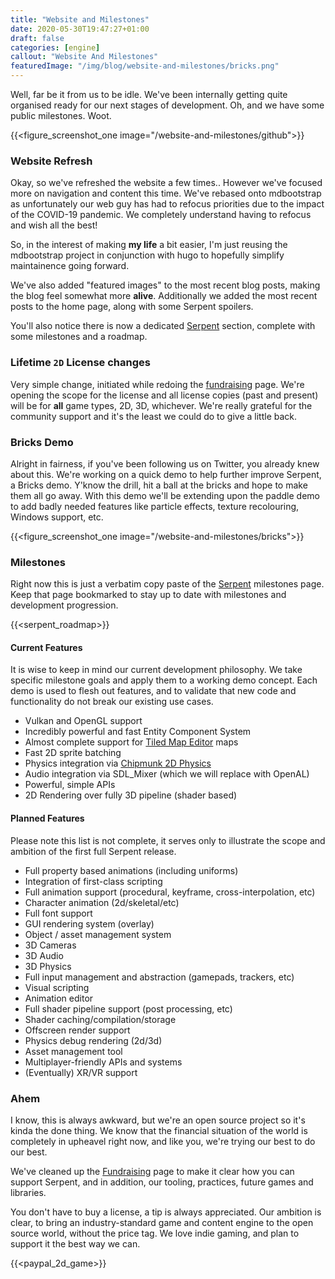 ```yaml
---
title: "Website and Milestones"
date: 2020-05-30T19:47:27+01:00
draft: false
categories: [engine]
callout: "Website And Milestones"
featuredImage: "/img/blog/website-and-milestones/bricks.png"
---
```


Well, far be it from us to be idle. We've been internally getting quite
organised ready for our next stages of development. Oh, and we have some
public milestones. Woot.

{{<figure_screenshot_one image="/website-and-milestones/github">}}

### Website Refresh

Okay, so we've refreshed the website a few times.. However we've focused
more on navigation and content this time. We've rebased onto mdbootstrap
as unfortunately our web guy has had to refocus priorities due to the impact
of the COVID-19 pandemic. We completely understand having to refocus and
wish all the best!

So, in the interest of making **my life** a bit easier, I'm just reusing
the mdbootstrap project in conjunction with hugo to hopefully simplify
maintainence going forward.

We've also added "featured images" to the most recent blog posts, making
the blog feel somewhat more __alive__. Additionally we added the most
recent posts to the home page, along with some Serpent spoilers.

You'll also notice there is now a dedicated [Serpent](/serpent) section,
complete with some milestones and a roadmap.

### Lifetime `2D` License changes

Very simple change, initiated while redoing the [fundraising](/the-game-raiser) page.
We're opening the scope for the license and all license copies (past and present) will
be for **all** game types, 2D, 3D, whichever. We're really grateful for the community
support and it's the least we could do to give a little back.


### Bricks Demo

Alright in fairness, if you've been following us on Twitter, you already knew about this.
We're working on a quick demo to help further improve Serpent, a Bricks demo. Y'know the
drill, hit a ball at the bricks and hope to make them all go away. With this demo we'll
be extending upon the paddle demo to add badly needed features like particle effects,
texture recolouring, Windows support, etc.

{{<figure_screenshot_one image="/website-and-milestones/bricks">}}

### Milestones

Right now this is just a verbatim copy paste of the [Serpent](/serpent) milestones page.
Keep that page bookmarked to stay up to date with milestones and development progression.


{{<serpent_roadmap>}}
 

####  Current Features

It is wise to keep in mind our current development philosophy. We take specific milestone goals
and apply them to a working demo concept. Each demo is used to flesh out features, and to validate
that new code and functionality do not break our existing use cases.

 - Vulkan and OpenGL support
 - Incredibly powerful and fast Entity Component System
 - Almost complete support for [Tiled Map Editor](https://mapeditor.org) maps
 - Fast 2D sprite batching
 - Physics integration via [Chipmunk 2D Physics](https://chipmunk-physics.net/)
 - Audio integration via SDL_Mixer (which we will replace with OpenAL)
 - Powerful, simple APIs
 - 2D Rendering over fully 3D pipeline (shader based)

#### Planned Features

Please note this list is not complete, it serves only to illustrate the scope
and ambition of the first full Serpent release.

 - Full property based animations (including uniforms)
 - Integration of first-class scripting
 - Full animation support (procedural, keyframe, cross-interpolation, etc)
 - Character animation (2d/skeletal/etc)
 - Full font support
 - GUI rendering system (overlay)
 - Object / asset management system
 - 3D Cameras
 - 3D Audio
 - 3D Physics
 - Full input management and abstraction (gamepads, trackers, etc)
 - Visual scripting
 - Animation editor
 - Full shader pipeline support (post processing, etc)
 - Shader caching/compilation/storage
 - Offscreen render support
 - Physics debug rendering (2d/3d)
 - Asset management tool
 - Multiplayer-friendly APIs and systems
 - (Eventually) XR/VR support

### Ahem

I know, this is always awkward, but we're an open source project so it's kinda
the done thing. We know that the financial situation of the world is completely
in upheavel right now, and like you, we're trying our best to do our best.

We've cleaned up the [Fundraising](/the-game-raiser) page to make it clear
how you can support Serpent, and in addition, our tooling, practices, future
games and libraries.

You don't have to buy a license, a tip is always appreciated. Our ambition is
clear, to bring an industry-standard game and content engine to the open source
world, without the price tag. We love indie gaming, and plan to support it the best
way we can.

{{<paypal_2d_game>}}
